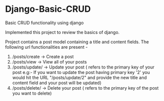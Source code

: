 # Django-Basic-CRUD
Basic CRUD functionality using django

Implemented this project to review the basics of django.

Project contains a post model containing a title and content fields. The following url functionalities are present - 

1) /posts/create -> Create a post
2) /posts/view -> View all of your posts
3) /posts/update/<id> -> Update your post (<id> refers to the primary key of your post e.g:- If you want to update the post having primary key '2' you would hit the URL "/posts/update/2" and provide the new title and content field and your post will be updated)
4) /posts/delete/<id> -> Delete your post (<id> refers to the primary key of the post you want to delete)
